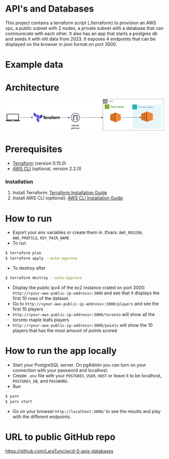 # API's and Databases

This project contains a terraform script (./terraform) to provision an AWS vpc, a public subnet with 2 nodes, a private subnet with a database that can communicate with each other. It also has an app that starts a postgres db and seeds it with nhl data from 2023. It exposes 4 endpoints that can be displayed on the browser in json format on port 3000.

# Example data

# Architecture

![architecture](./public/images/architecture.png)

# Prerequisites

- [Terraform](https://www.terraform.io/downloads.html) (version 0.15.0)
- [AWS CLI](https://aws.amazon.com/cli/) (optional, version 2.2.0)

### Installation

1. Install Terraform: [Terraform Installation Guide](https://learn.hashicorp.com/tutorials/terraform/install-cli)
2. Install AWS CLI (optional): [AWS CLI Installation Guide](https://docs.aws.amazon.com/cli/latest/userguide/install-cliv2.html)

# How to run

- Export your env variables or create them in .tfvars: `AWS_REGION`, `AWS_PROFILE`, `KEY_PAIR_NAME`
- To run

```sh
$ terraform plan
$ terraform apply --auto-approve
```

- To destroy after

```sh
$ terraform destroy --auto-approve
```

- Display the public ipv4 of the ec2 instance crated on port 3000: `http://<your-aws-public-ip-address>:3000` and see that it displays the first 10 rows of the dataset.
- Go to `http://<your-aws-public-ip-address>:3000/players` and see the first 10 players
- `http://<your-aws-public-ip-address>:3000/toronto` will show all the toronto maple leafs players
- `http://<your-aws-public-ip-address>:3000/points` will show the 10 players that has the most amount of points scored

# How to run the app locally

- Start your PostgreSQL server. On pgAdmin you can turn on your connection with your password and localhost.
- Create `.env` file with your `POSTGRES_USER`, `HOST` or leave it to be localhost, `POSTGRES_DB`, and `PASSWORD`.
- Run

```sh
$ yarn
$ yarn start
```

- Go on your browser `http://localhost:3000/` to see the results and play with the different endpoints.

# URL to public GitHub repo

https://github.com/LaraTunc/wcd-5-apis-databases
